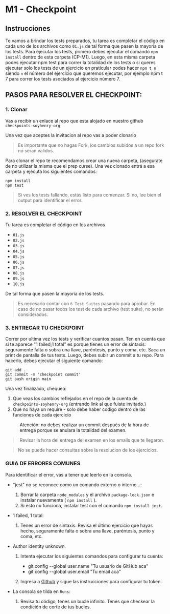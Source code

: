 # M1 - Checkpoint



## Instrucciones 

Te vamos a brindar los tests preparados, tu tarea es completar el código en cada uno de los archivos como ```01.js``` de tal forma que pasen la mayoría de los tests. Para ejecutar los tests, primero debes ejecutar el comando `npm install` dentro de esta carpeta (CP-M1). Luego, en esta misma carpeta podes ejecutar npm test para correr la totalidad de los tests o si queres ejecutar solo los tests de un ejercicio en praticular podes hacer ```npm t n``` siendo ```n``` el número del ejercicio que queremos ejecutar, por ejemplo npm t 7 para correr los tests asociados al ejercicio número 7.

## PASOS PARA RESOLVER EL CHECKPOINT:

### 1. Clonar

Vas a recibir un enlace al repo que esta alojado en nuestro github
`checkpoints-soyhenry-org` 

Una vez que aceptes la invitacion al repo vas a poder clonarlo 
>Es importante que no hagas Fork, los cambios subidos a un repo fork no seran validos.

Para clonar el repo te recomendamos crear una nueva carpeta,  (asegurate de no utilizar la misma que el prep curse). Una vez clonado entrá a esa carpeta y ejecutá los siguientes comandos:

    npm install
    npm test

>Si ves los tests fallando, estás listo para comenzar. Si no, lee bien el output para identificar el error.


### 2. RESOLVER EL CHECKPOINT

Tu tarea es completar el código en los archivos  
 - `01.js` 
 - `02.js` 
 - `03.js` 
 - `04.js` 
 - `05.js` 
 - `06.js` 
 - `07.js`   
 - `08.js`
 - `09.js` 
 - `10.js` 
 
 De tal forma que pasen la mayoría de los tests.

> Es necesario contar con `6 Test Suites` pasando para aprobar. En caso de no pasar todos los test de cada archivo (test suite), no serán considerados. 

### 3. ENTREGAR TU CHECKPOINT

Correr por ultima vez los tests y verificar cuantos pasan. Ten en cuenta que si te aparece "1 failed;1 total" es porque tienes un error de sintaxis: seguramente falta o sobra una llave, paréntesis, punto y coma, etc.
Saca un print de pantalla de tus tests.
Luego, debes subir un commit a tu repo. Para hacerlo, debes ejecutar el siguiente comando:

    git add .
    git commit -m 'checkpoint commit'
    git push origin main

Una vez finalizado, chequea:
1. Que veas los cambios reflejados en el repo de la cuenta de `checkpoints-soyhenry-org` (entrando link al que fuiste invitado.)
2. Que no haya un require - solo debe haber codigo dentro de las funciones de cada ejercicio 


<img src="https://a.slack-edge.com/production-standard-emoji-assets/13.0/google-medium/26a0-fe0f@2x.png" style="float:left; width:15px; margin-top: 36px; margin-left: 20px; margin-right: 10px;" /> Atención: no debes realizar un commit después de la hora de entrega porque se anulara la totalidad del examen. 
> Revisar la hora del entrega del examen en los emails que te llegaron. 

> No se puede hacer consultas sobre la resolucion de los ejercicios.


### GUIA DE ERRORES COMUNES

Para identificar el error, vas a tener que leerlo en la consola.


* "jest" no se reconoce como un comando externo o interno...:
    1. Borrar la carpeta `node_modules` y el archivo `package-lock.json` e instalar nuevamente ( `npm install` ).
    2. Si esto no funciona, instalar test con el comando `npm install jest`.


* 1 failed, 1 total:
    1. Tenes un error de sintaxis. Revisa el último ejercicio que hayas hecho, seguramente falta o sobra una llave, paréntesis, punto y coma, etc.

* Author identity unknown.  
    1. Intenta ejecutar los siguientes comandos para configurar tu cuenta:
        * git config --global user.name "Tu usuario de GitHub aca"
        * git config --global user.email "Tu email aca"

    2. Ingresa a [Github](https://docs.github.com/es/authentication/keeping-your-account-and-data-secure/creating-a-personal-access-token) y sigue las instrucciones para configurar tu token. 

* La consola se tilda en `Runs`:
    1. Revisa tu código, tenes un bucle infinito. Tenes que checkear la condición de corte de tus bucles.

